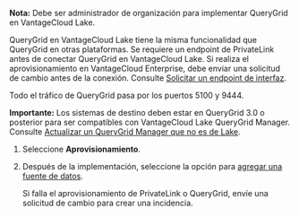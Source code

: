 **Nota:** Debe ser administrador de organización para implementar QueryGrid en VantageCloud Lake.

QueryGrid en VantageCloud Lake tiene la misma funcionalidad que QueryGrid en otras plataformas. Se requiere un endpoint de PrivateLink antes de conectar QueryGrid en VantageCloud Lake. Si realiza el aprovisionamiento en VantageCloud Enterprise, debe enviar una solicitud de cambio antes de la conexión. Consulte [Solicitar un endpoint de interfaz](yml1671157089031.md).

Todo el tráfico de QueryGrid pasa por los puertos 5100 y 9444.

**Importante:** Los sistemas de destino deben estar en QueryGrid 3.0 o posterior para ser compatibles con VantageCloud Lake QueryGrid Manager. Consulte [Actualizar un QueryGrid Manager que no es de Lake](wgr1674777759031.md).

1.  Seleccione **Aprovisionamiento**.

2.  Después de la implementación, seleccione la opción para [agregar una fuente de datos](znp1640282079399.md).

    Si falla el aprovisionamiento de PrivateLink o QueryGrid, envíe una solicitud de cambio para crear una incidencia.
